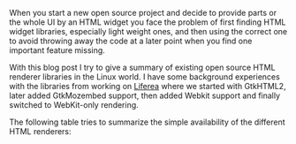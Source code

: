 When you start a new open source project and decide to provide parts or the whole UI by an HTML widget you face the problem of first finding HTML widget libraries, especially light weight ones, and then using the correct one to avoid throwing away the code at a later point when you find one important feature missing.

With this blog post I try to give a summary of existing open source HTML renderer libraries in the Linux world. I have some background experiences with the libraries from working on <a href="http://liferea.sf.net">Liferea</a> where we started with GtkHTML2, later added GtkMozembed support, then added Webkit support and finally switched to WebKit-only rendering.

The following table tries to summarize the simple availability of the different HTML renderers:


